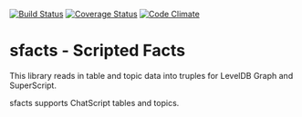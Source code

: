 [![Build Status](https://travis-ci.org/silentrob/sfacts.svg?branch=master)](https://travis-ci.org/silentrob/sfacts)
[![Coverage Status](https://coveralls.io/repos/github/silentrob/sfacts/badge.svg?branch=master)](https://coveralls.io/github/silentrob/sfacts?branch=master)
[![Code Climate](https://codeclimate.com/github/silentrob/sfacts/badges/gpa.svg)](https://codeclimate.com/github/silentrob/sfacts)

# sfacts - Scripted Facts

This library reads in table and topic data into truples for LevelDB Graph and SuperScript.

sfacts supports ChatScript tables and topics.
